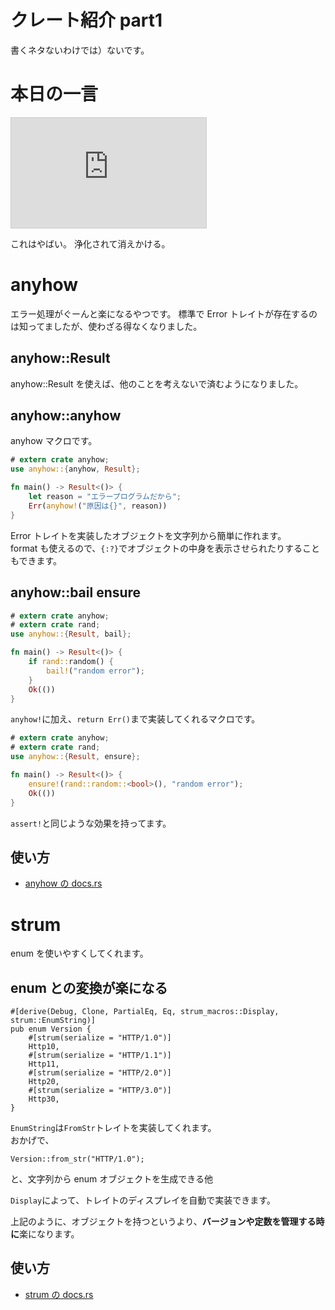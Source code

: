 # クレート紹介 part1

書くネタないわけでは）ないです。

# 本日の一言

<iframe width="312" height="176" src="https://ext.nicovideo.jp/thumb/sm45329405" scrolling="no" style="border:solid 1px #ccc;" frameborder="0"><a href="https://www.nicovideo.jp/watch/sm45329405">………</a></iframe>

これはやばい。 浄化されて消えかける。

# anyhow

エラー処理がぐーんと楽になるやつです。 標準で Error トレイトが存在するのは知ってましたが、使わざる得なくなりました。

## anyhow::Result

anyhow::Result を使えば、他のことを考えないで済むようになりました。

## anyhow::anyhow

anyhow マクロです。

```rust
# extern crate anyhow;
use anyhow::{anyhow, Result};

fn main() -> Result<()> {
    let reason = "エラープログラムだから";
    Err(anyhow!("原因は{}", reason))
}
```

Error トレイトを実装したオブジェクトを文字列から簡単に作れます。  
format も使えるので、`{:?}`でオブジェクトの中身を表示させられたりすることもできます。

## anyhow::bail ensure

```rust
# extern crate anyhow;
# extern crate rand;
use anyhow::{Result, bail};

fn main() -> Result<()> {
    if rand::random() {
        bail!("random error");
    }
    Ok(())
}

```

`anyhow!`に加え、`return Err()`まで実装してくれるマクロです。

```rust
# extern crate anyhow;
# extern crate rand;
use anyhow::{Result, ensure};

fn main() -> Result<()> {
    ensure!(rand::random::<bool>(), "random error");
    Ok(())
}

```

`assert!`と同じような効果を持ってます。

## 使い方

- [anyhow の docs.rs](https://docs.rs/anyhow/latest/anyhow/index.html)

# strum

enum を使いやすくしてくれます。

## enum との変換が楽になる

```rust, ignore
#[derive(Debug, Clone, PartialEq, Eq, strum_macros::Display, strum::EnumString)]
pub enum Version {
    #[strum(serialize = "HTTP/1.0")]
    Http10,
    #[strum(serialize = "HTTP/1.1")]
    Http11,
    #[strum(serialize = "HTTP/2.0")]
    Http20,
    #[strum(serialize = "HTTP/3.0")]
    Http30,
}
```

`EnumString`は`FromStr`トレイトを実装してくれます。  
おかげで、

```rust, ignore
Version::from_str("HTTP/1.0");
```

と、文字列から enum オブジェクトを生成できる他

`Display`によって、トレイトのディスプレイを自動で実装できます。

上記のように、オブジェクトを持つというより、**バージョンや定数を管理する時に**楽になります。

## 使い方

- [strum の docs.rs](https://docs.rs/strum/latest/strum/)
